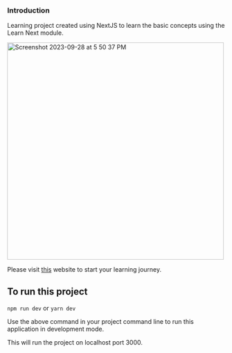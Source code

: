 ### Introduction

Learning project created using NextJS to learn the basic concepts using the Learn Next module.

<img width="500" alt="Screenshot 2023-09-28 at 5 50 37 PM" src="https://github.com/yash-blmnm/nextjs-blog/assets/27405419/4533ab31-22dc-49f7-b845-5e5fa303ee54">

Please visit [this](https://nextjs.org/learn/foundations/about-nextjs) website to start your learning journey.

## To run this project

`npm run dev`
or
`yarn dev`

Use the above command in your project command line to run this application in development mode.

This will run the project on localhost port 3000.
